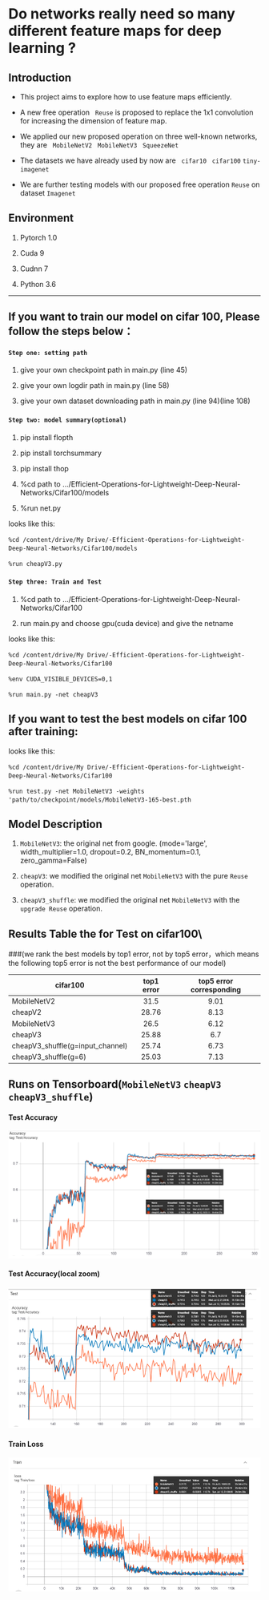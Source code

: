 # Do networks really need so many different feature maps for deep learning ?

## Introduction

* This project aims to explore how to use feature maps efficiently.

- A new free operation ` Reuse` is proposed to replace the 1x1 convolution for increasing the dimension of feature map.

- We applied our new proposed operation on three well-known networks, they are ` MobileNetV2` ` MobileNetV3` ` SqueezeNet` 

- The datasets we have already used by now are ` cifar10`  ` cifar100`  `tiny-imagenet ` 

* We are further testing models with our proposed free operation `Reuse` on dataset `Imagenet`

## Environment

1.  Pytorch 1.0

2.  Cuda 9

3.  Cudnn 7

4.  Python 3.6

***

## If you want to train our model on cifar 100, Please follow the steps below：

#### `Step one: setting path` 

1.  give your own checkpoint path in main.py (line 45) 

2.  give your own logdir path in main.py (line 58) 

3.  give your own dataset downloading path in main.py (line 94)(line 108)



#### `Step two: model summary(optional)`


1.  pip install flopth 

2.  pip install torchsummary 

3.  pip install thop 

4.  %cd path to .../Efficient-Operations-for-Lightweight-Deep-Neural-Networks/Cifar100/models 

5.  %run net.py 


looks like this:

`%cd /content/drive/My Drive/-Efficient-Operations-for-Lightweight-Deep-Neural-Networks/Cifar100/models`

`%run cheapV3.py`




#### `Step three: Train and Test`

1.  %cd path to .../Efficient-Operations-for-Lightweight-Deep-Neural-Networks/Cifar100 

2.  run main.py and choose gpu(cuda device) and give the netname 


looks like this:

`%cd /content/drive/My Drive/-Efficient-Operations-for-Lightweight-Deep-Neural-Networks/Cifar100`

`%env CUDA_VISIBLE_DEVICES=0,1`

`%run main.py -net cheapV3`


## If you want to test the best models on cifar 100 after training:

looks like this:

`%cd /content/drive/My Drive/-Efficient-Operations-for-Lightweight-Deep-Neural-Networks/Cifar100`

`%run test.py -net MobileNetV3 -weights 'path/to/checkpoint/models/MobileNetV3-165-best.pth`




## Model Description

1. `MobileNetV3`: the original net from google. (mode='large', width_multiplier=1.0, dropout=0.2, BN_momentum=0.1, zero_gamma=False)

2. `cheapV3`: we modified the original net `MobileNetV3` with the pure `Reuse` operation.

3. `cheapV3_shuffle`: we modified the original net `MobileNetV3` with the ` upgrade Reuse` operation.


## Results Table the for Test on cifar100\

###(we rank the best models by top1 error, not by top5 error，which means the following top5 error is not the best performance of our model)

|  cifar100   | top1 error   | top5 error  corresponding  |
| ---------- | :-----------:  | :-----------: |
| MobileNetV2   | 31.5     | 9.01     |
| cheapV2     | 28.76     | 8.13     |
| MobileNetV3     | 26.5    | 6.12    |
| cheapV3     | 25.88     | 6.7    |
| cheapV3_shuffle(g=input_channel)     | 25.74   | 6.73    |
| cheapV3_shuffle(g=6)     | 25.03   | 7.13   |

## Runs on Tensorboard(`MobileNetV3` `cheapV3` `cheapV3_shuffle`)

#### Test Accuracy
![image](https://github.com/kai-pixel/-Efficient-Operations-for-Lightweight-Deep-Neural-Networks/blob/master/IMG/Test%20Accuracy.png)

#### Test Accuracy(local zoom)
![image](https://github.com/kai-pixel/-Efficient-Operations-for-Lightweight-Deep-Neural-Networks/blob/master/IMG/local%20zoom%20to%20Test%20Accuracy%20.png)

#### Train Loss
![image](https://github.com/kai-pixel/-Efficient-Operations-for-Lightweight-Deep-Neural-Networks/blob/master/IMG/Train%20Loss.png)
